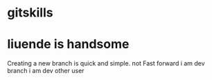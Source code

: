 # gitskills
# liuende is handsome
Creating a new branch is quick and simple.
not Fast forward
i am dev branch
i am dev other user
